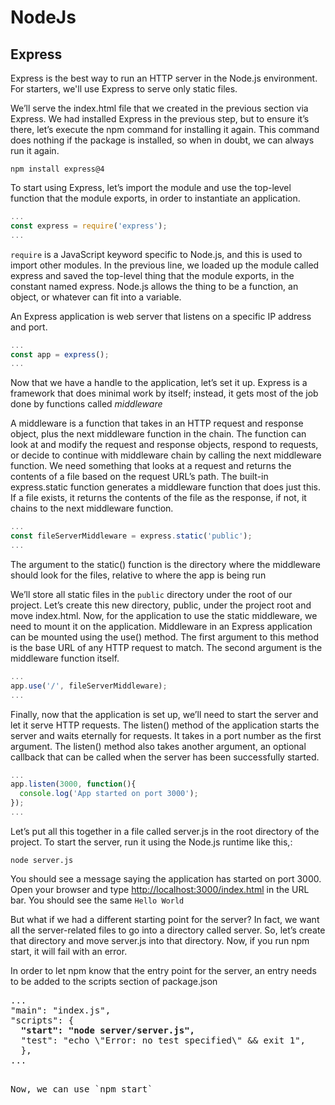 # NodeJs

## Express

Express is the best way to run an HTTP server in the Node.js environment. For starters, we'll use Express to serve only static files.

We’ll serve the index.html file that we created in the previous section via Express.
We had installed Express in the previous step, but to ensure it’s there, let’s execute the npm command for installing it again. This command does nothing if the package is installed, so when in doubt, we can always run it again.

`npm install express@4`

To start using Express, let’s import the module and use the top-level function that the module exports, in order to instantiate an application.

```js
...
const express = require('express');
...
```

`require` is a JavaScript keyword specific to Node.js, and this is used to import other modules. In the previous line, we loaded up the module called express and saved the top-level thing that the module exports, in the constant named express. Node.js allows the thing to be a function, an object, or whatever can fit into a variable.

An Express application is web server that listens on a specific IP address and port.

```js
...
const app = express();
...
```

Now that we have a handle to the application, let’s set it up. Express is a framework that does minimal work by itself; instead, it gets most of the job done by functions called <i>middleware</i>

A middleware is a function that takes in an HTTP request and response object, plus the next middleware function in the chain. The function can look at and modify the request and response objects, respond to requests, or decide to continue with middleware chain by calling the next middleware function.
We need something that looks at a request and returns the contents of a file based on the request URL’s path. The built-in express.static function generates a middleware function that does just this. If a file exists, it returns the contents of the file as the response, if not, it chains to the next middleware function.

```js
...
const fileServerMiddleware = express.static('public');
...
```

The argument to the static() function is the directory where the middleware should look for the files, relative to where the app is being run

We’ll store all static files in the `public` directory under the root of our project. Let’s create this new directory, public, under the
project root and move index.html. Now, for the application to use the static middleware, we need to mount it on the application.
Middleware in an Express application can be mounted using the use() method. The first argument to this method is the base URL of any HTTP request to match. The second argument is the middleware function itself.

```js
...
app.use('/', fileServerMiddleware);
...
```

Finally, now that the application is set up, we’ll need to start the server and let it serve HTTP requests. The listen() method of the application starts the server and waits eternally for requests. It takes in a port number as the first argument. The listen() method also takes another argument, an optional callback that can be called when the server has been successfully started. 

```js
...
app.listen(3000, function(){
  console.log('App started on port 3000');
});
...
```

Let’s put all this together in a file called server.js in the root directory of the project.
To start the server, run it using the Node.js runtime like this,:

`node server.js`

You should see a message saying the application has started on port 3000. Open your browser and type [http://localhost:3000/index.html](http://localhost:3000/index.html) in the URL bar. You should see the same `Hello World` 

But what if we had a different starting point for the server? In fact, we want all the server-related files to go into a directory called server. So, let’s create that directory and move server.js into that directory. Now, if you run npm start, it will fail with an error. 

In order to let npm know that the entry point for the server, an entry needs to be added to the scripts section of package.json

<pre>
...
"main": "index.js",
"scripts": {
  <b>"start": "node server/server.js",</b>
  "test": "echo \"Error: no test specified\" && exit 1",
  },
...
<pre>

Now, we can use `npm start`

